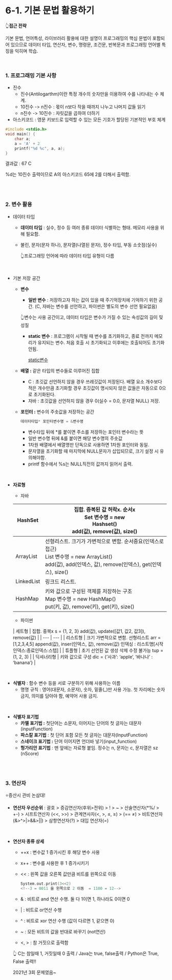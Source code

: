 # 6-1. 기본 문법 활용하기

👆**접근 전략**

기본 문법, 언어특성, 라이브러리 활용에 대한 설명이 프로그래밍의 핵심 문법이 포함되어 있으므로 데이터 타입, 연산자, 변수, 명령문, 조건문, 반복문과 프로그래밍 언어별 특징을 익히며 학습.


<br>

### 1. 프로그래밍 기본 사항

- 진수
    - 진수(Antilogarthm)이란 특정 개수의 숫자만을 이용하여 수를 나타내는 수 체계.
    - 10진수 -> n진수 : 몫이 n보다 작을 때까지 나누고 나머지 값들 읽기
    - n진수 -> 10진수 : 자릿값을 곱하여 더하기
- 아스키코드 : 영문 키보드로 입력할 수 있는 모든 기호가 할당된 기본적인 부호 체계

```c
#include <stdio.h>
void main() {
	char a;
	a = 'A' + 2
	printf("%d %c", a, a);
}  
```

결과값 : 67 C

%d는 10진수 출력이므로 A의 아스키코드 65에 2를 더해서 출력함.

<br>
<br>

### 2. 변수 활용

- 데이터 타입
    - **데이터 타입** : 실수, 정수 등 여러 종류 데이터 식별하는 형태. 메모리 사용을 위해 필요함.
    - 불린, 문자(문자 하나), 문자열(나열된 문자), 정수 타입, 부동 소숫점(실수)
        
        👆프로그래밍 언어에 따라 데이터 타입 유형이 다름
        
        <br>

- 기본 저장 공간
    - **변수**
        - **일반 변수** : 저장하고자 하는 값이 있을 때 주기억장치에 기억하기 위한 공간.
        (C, 자바는 변수를 선언하고, 파이썬은 별도의 변수 선언 필요없음)
        
        👆변수는 사용 공간이고, 데이터 타입은 변수가 가질 수 있는 속성값의 길이 및 성질
        
        - **static 변수** : 프로그램이 시작될 때 변수를 초기화하고, 종료 전까지 메모리가 유지되는 변수. 처음 호출 시 초기화되고 이후에는 호출되어도 초기화 안됨.
            
            [static변수]([https://dojang.io/mod/page/view.php?id=690](https://dojang.io/mod/page/view.php?id=690))
            
    - **배열 :** 같은 타입의 변수들로 이루어진 집합
        - C : 초깃값 선언하지 않을 경우 쓰레깃값이 저장된다. 배열 요소 개수보다 적은 개수만큼 초기화할 경우 초깃값이 명시되지 않은 값들은 자동으로 0으로 초기화된다.
        - 자바 : 초깃값을 선언하지 않을 경우 0(실수 = 0.0, 문자열 NULL) 저장.
    - **포인터 :** 변수의 주솟값을 저장하는 공간
        
        ```c
        데이터타입* 포인터변수명 = &변수명
        ```
        
        - 변수타입 뒤에 *를 붙이면 주소를 저장하는 포인터 변수라는 뜻
        - 일반 변수명 뒤에 &를 붙이면 해당 변수명의 주솟값
        - 1차원 배열에서 배열명만 단독으로 사용하면 1차원 포인터와 동일.
        - 문자열을 초기화할 때 마지막에 NULL문자가 삽입되므로, 크기 설정 시 유의해야함.
        - printf 함수에서 %s는 NULL직전의 값까지 읽어서 출력.

<br>

- **자료형**
    - 자바
    
    | HashSet | 집합. 중복된 값 허락x. 순서x <br>Set 변수명 = new <br>Hashset()<br>add(값), remove(값), size() |
    | --- | --- |
    | ArrayList | 선형리스트. 크기가 가변적으로 변함. 순서중요(인덱스로 접근)<br>List 변수명 = new ArrayList()<br>add(값), add(인덱스, 값), remove(인덱스), get(인덱스), size() |
    | LinkedList | 링크드 리스트. |
    | HashMap | 키와 값으로 구성된 객체를 저장하는 구조<br>Map 변수명 = new HashMap()<br>put(키, 값), remove(키), get(키), size() |
    - 파이썬
    
    | 세트형 | 집합. 중복x
    s = {1, 2, 3}
    add(값), update([값1, 값2, 값3]), remove(값) |
    | --- | --- |
    | 리스트형 | 크기 가변적으로 변함. 선형리스트
    arr = [1,2,3,4,5]
    append(값), inser(인덱스, 값), remove(값)
    인덱싱 : 리스트명[시작인덱스:종료인덱스:스텝] |
    | 튜플형 | 초기 선언된 값 생성 삭제 수정 불가능
    tup = (1, 2, 3) |
    | 딕셔너리형 | 키와 값으로 구성
    dic = {’사과’: ‘apple’, ‘바나나’ : ‘banana’} |

<br>

- **식별자** : 함수 변수 등을 서로 구분하기 위해 사용하는 이름
    - 명명 규칙 : 영어(대문자, 소문자), 숫자, 밑줄(_)만 사용 가능. 첫 자리에는 숫자 금지, 의미를 담아야 함, 예약어 사용 금지.

<br>

- **식별자 표기법**
    - **카멜 표기법 :** 첫단어는 소문자, 이어지는 단어의 첫 글자는 대문자(inputFunction)
    - **파스칼 표기법** : 첫 단어 포함 모든 첫 글자는 대문자(InputFunction)
    - **스네이크 표기법 :** 단어 이어지면 언더바 넣기(input_function)
    - **헝가리안 표기법** : 맨 앞에는 자료형 붙임. 정수는 n, 문자는 c, 문자열은 sz (nScore)

<br>
<br>

### 3. 연산자

⭐증산시 관비 논삼대!

- **연산자 우선순위** : 괄호 > 증감연산자(후위>전위) > ! > ~ > 산술연산자(*%/ > +-) > 시프트연산자 (<<, >>) > 관계연사자(<, >, ≤, ≥) > (== ≠) > 비트연산자 (&>^>|>&&>||) > 삼항연산자(?) > 대입 연산자(=)

<br>

- **연산자 종류 상세**
    - ++x : 변수값 1 증가시킨 후 해당 변수 사용
    - x++ : 변수를 사용한 후 1 증가시키기
    - << : 왼쪽 값을 오른쪽 값만큼 비트를 왼쪽으로 이동
        
        ```c
        System.out.print(3<<2)
        <!--3 = 0011 을 왼쪽으로 2 이동  = 1100 = 12-->
        ```
        
    - & : 비트로 and 연산 수행. 둘 다 1이면 1, 하나라도 0이면 0
    - |  : 비트로 or연산 수행
    - ^ : 비트로 xor 연산 수행 (값이 다르면 1, 같으면 0)
    - ~ : 모든 비트의 값을 반대로 바꾸기 (not연산)
    - <, > : 참 거짓으로 출력함
    
    👆 C는 참일때 1, 거짓일때 0 출력 / Java는 true, false출력 / Python은 True, False 출력!!
    
    2021년 3회 문제였음~

<br>
<br>  
